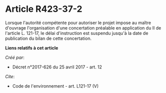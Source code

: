 # Article R423-37-2

Lorsque l'autorité compétente pour autoriser le projet impose au maître d'ouvrage l'organisation d'une concertation préalable
en application du II de l'article L. 121-17, le délai d'instruction est suspendu jusqu'à la date de publication du bilan de
cette concertation.

**Liens relatifs à cet article**

_Créé par_:

  - Décret n°2017-626 du 25 avril 2017 - art. 12

_Cite_:

  - Code de l'environnement - art. L121-17 (V)
